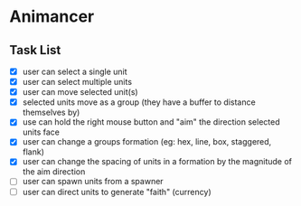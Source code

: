 # Animancer

## Task List
- [x] user can select a single unit
- [x] user can select multiple units
- [x] user can move selected unit(s)
- [x] selected units move as a group (they have a buffer to distance themselves by)
- [x] use can hold the right mouse button and "aim" the direction selected units face
- [x] user can change a groups formation (eg: hex, line, box, staggered, flank)
- [x] user can change the spacing of units in a formation by the magnitude of the aim direction
- [ ] user can spawn units from a spawner
- [ ] user can direct units to generate "faith" (currency)